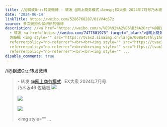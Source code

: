 ```yaml
---
title: //@钢波Orz:转发微博 - 转发 @网上商务模式:&ensp;EX大衆 2024年7月号乃木坂46 佐藤楓 [图片][图片][图片][图片][图片]
date: '2024-06-14'
linkTitle: https://weibo.com/5286768287/OiVV4qS7z
source: 多次婉拒久保织织的微博
description: //<a href="https://weibo.com/n/%E9%92%A2%E6%B3%A2Orz">@钢波Orz</a>:转发微博<br><blockquote>
  - 转发 <a href="https://weibo.com/7477801975" target="_blank">@网上商务模式</a>: EX大衆 2024年7月号<br>乃木坂46
  佐藤楓 <img style="" src="https://tvax2.sinaimg.cn/large/008a45Thly1hqonmw9s94j31881kw7rs.jpg"
  referrerpolicy="no-referrer"><br><br><img style="" src="https://tvax1.sinaimg.cn/large/008a45Thly1hqonmw77msj31881kwwoy.jpg"
  referrerpolicy="no-referrer"><br><br><img style="" src="https://tvax3.sinaimg.cn/large/008a45Thly1hqonmw8f2rj31881kwwv7.jpg"
  referrerpolicy="no-referrer"><br><br><img style="" ...
disable_comments: true
---
```

//<a href="https://weibo.com/n/%E9%92%A2%E6%B3%A2Orz">@钢波Orz</a>:转发微博<br><blockquote> - 转发 <a href="https://weibo.com/7477801975" target="_blank">@网上商务模式</a>: EX大衆 2024年7月号<br>乃木坂46 佐藤楓 <img style="" src="https://tvax2.sinaimg.cn/large/008a45Thly1hqonmw9s94j31881kw7rs.jpg" referrerpolicy="no-referrer"><br><br><img style="" src="https://tvax1.sinaimg.cn/large/008a45Thly1hqonmw77msj31881kwwoy.jpg" referrerpolicy="no-referrer"><br><br><img style="" src="https://tvax3.sinaimg.cn/large/008a45Thly1hqonmw8f2rj31881kwwv7.jpg" referrerpolicy="no-referrer"><br><br><img style="" ...